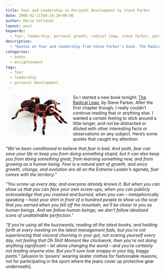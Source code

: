 ```yaml
---
title: Fear and Leadership in Personal Development by Steve Farber
date: 2008-02-11T00:24:26+00:00
author: Mario Vellandi
layout: post
keywords:
  - fear, leadership, personal growth, radical leap, steve farber, personal development
description:
  - "Quotes on fear and leadership from Steve Farber's book, The Radical Leap. Inspirational and rational perspectives for personal growth."
categories:
  - books
  - enlightenment
tags:
  - fear
  - leadership
  - personal development
---
```

<img src="../images/wp-content/uploads/2008/02/tarantula.jpg" alt="Tarantula fear visual metaphor" hspace="10" align="left" />So I started a new book tonight: [The Radical Leap](http://www.amazon.com/Radical-Leap-Personal-Extreme-Leadership/dp/0793185688/ref=pd_bbs_sr_1?ie=UTF8&s=books&qid=1202716720&sr=8-1 "The Radical Leap book by Steve Farber"), by Steve Farber. After the first chapter though, I really couldn&#8217;t continue reading that or anything else. I wanted a certain feeling to stick around a little longer, and not be distracted or diluted with other interesting facts or observations on any subject. Here&#8217;s some quotes that caught my attention:

_&#8220;We&#8217;ve been conditioned to believe that fear is bad. And yeah, fear can save your life or keep you from doing something stupid, but it can also keep you from doing something great, from learning something new, and from growing as a human being. Fear is a natural part of growth, and since growth, change, and evolution are all on the Extreme Leader&#8217;s agenda, fear comes with the territory.&#8221;_

_&#8220;You screw up every day, and everyone already knows it. But when you can show us that you can face your own screw-ups, when you can publicly acknowledge that you crashed and burned, when you can &#8211; metaphorically speaking &#8211; hoist your shirt in front of a hundred people to show us the scar that you earned when you fell off the mountain, we&#8217;ll be closer to you as human beings. And we follow human beings; we don&#8217;t follow idealized icons of unattainable perfection.&#8221;_

_&#8220;If you&#8217;re using all the buzzwords, reading all the latest books, and holding forth at every meeting on the latest management fads, but you&#8217;re not experiencing that visceral churning in your gut, not scaring yourself every day, not feeling that Oh Shit! Moment like clockwork, then you&#8217;re not doing anything significant &#8211; let alone changing the world &#8211; and you&#8217;re certainly not leading anyone else. But you&#8217;ll sure look snappy in your big, baggy pants.&#8221;_ [allusion to &#8216;posers&#8217; wearing skater clothes for fashionable reasons, not for participating in the sport where the jeans cover up protective gear underneath].
